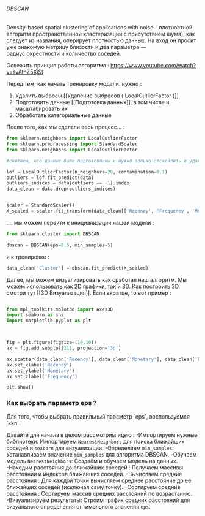 <h6>DBSCAN</h6>
Density-based spatial clustering of applications with noise - плотностной алгоритм пространственной кластеризации с присутствием шума), как следует из названия, оперирует плотностью данных. На вход он просит уже знакомую матрицу близости и два параметра — радиус окрестности и количество соседей.

Освежить принцип работы алгоритма : https://www.youtube.com/watch?v=svAtnZ5XjSI

Перед тем, как начать тренировку модели. нужно : 
1)  Удалить выбросы [[Удаление выбросов ( LocalOutlierFactor )]]
2) Подготовить данные [[Подготовка данных]], в том числе и масштабировать их
3) Обработать категориальные данные 

После того, как мы сделали весь процесc... : 

```python
from sklearn.neighbors import LocalOutlierFactor
from sklearn.preprocessing import StandardScaler
from sklearn.neighbors import LocalOutlierFactor

#считаем, что данные были подготовлины и нужно только отскейлить и удалить выбросы

lof = LocalOutlierFactor(n_neighbors=20, contamination=0.1)
outliers = lof.fit_predict(data)
outliers_indices = data[outliers == -1].index
data_clean = data.drop(outliers_indices)


scaler = StandardScaler()
X_scaled = scaler.fit_transform(data_clean[['Recency', 'Frequency', 'Monetary']])
```

.... мы можем перейти к инициализации нашей модели : 

```python 
from sklearn.cluster import DBSCAN

dbscan = DBSCAN(eps=0.5, min_samples=5)
```

и к тренировке : 

```python
data_clean['Cluster'] = dbscan.fit_predict(X_scaled)
```

Далее, мы можем визуализировать как сработал наш алгоритм. Мы можем использовать как 2D графики, так и 3D. Как построить 3D смотри тут [[3D Визуализация]]. Если вкратце, то вот пример : 

```python

from mpl_toolkits.mplot3d import Axes3D
import seaborn as sns
import matplotlib.pyplot as plt



fig = plt.figure(figsize=(10,10))
ax = fig.add_subplot(111, projection='3d')

ax.scatter(data_clean['Recency'], data_clean['Monetary'], data_clean['Frequency'], c=data_clean['Cluster'])
ax.set_xlabel('Recency')
ax.set_ylabel('Monetary')
ax.set_zlabel('Frequency')

plt.show()

```

<h3>Как выбрать параметр eps ? </h3>
Для того, чтобы выбрать правильный параметр `eps`, воспользуемся `kkn`.

Давайте для начала в целом рассмотрим идею : 
-Импортируем нужные библиотеки: Импортируем `NearestNeighbors` для поиска ближайших соседей и `seaborn` для визуализации.
-Определяем `min_samples`: Устанавливаем значение `min_samples` для алгоритма DBSCAN.
-Обучаем модель `NearestNeighbors`: Создаём и обучаем модель на данных.
-Находим расстояния до ближайших соседей : Получаем массивы расстояний и индексов ближайших соседей.
-Вычисляем средние расстояния : Для каждой точки вычисляем среднее расстояние до её ближайших соседей (исключая саму точку).
-Сортируем средние расстояния : Сортируем массив средних расстояний по возрастанию.
-Визуализируем результаты: Строим график средних расстояний для визуального определения оптимального значения `eps`.


